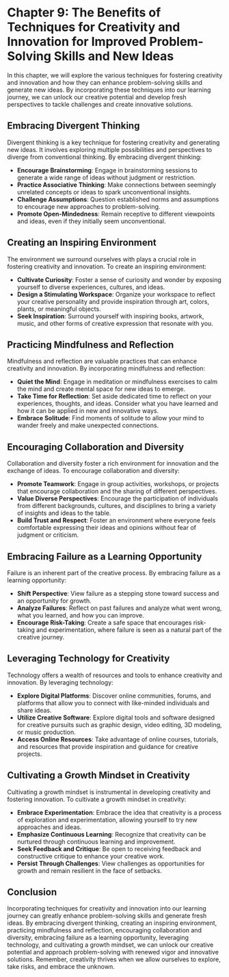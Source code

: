 Chapter 9: The Benefits of Techniques for Creativity and Innovation for Improved Problem-Solving Skills and New Ideas
=====================================================================================================================

In this chapter, we will explore the various techniques for fostering creativity and innovation and how they can enhance problem-solving skills and generate new ideas. By incorporating these techniques into our learning journey, we can unlock our creative potential and develop fresh perspectives to tackle challenges and create innovative solutions.

Embracing Divergent Thinking
----------------------------

Divergent thinking is a key technique for fostering creativity and generating new ideas. It involves exploring multiple possibilities and perspectives to diverge from conventional thinking. By embracing divergent thinking:

* **Encourage Brainstorming**: Engage in brainstorming sessions to generate a wide range of ideas without judgment or restriction.
* **Practice Associative Thinking**: Make connections between seemingly unrelated concepts or ideas to spark unconventional insights.
* **Challenge Assumptions**: Question established norms and assumptions to encourage new approaches to problem-solving.
* **Promote Open-Mindedness**: Remain receptive to different viewpoints and ideas, even if they initially seem unconventional.

Creating an Inspiring Environment
---------------------------------

The environment we surround ourselves with plays a crucial role in fostering creativity and innovation. To create an inspiring environment:

* **Cultivate Curiosity**: Foster a sense of curiosity and wonder by exposing yourself to diverse experiences, cultures, and ideas.
* **Design a Stimulating Workspace**: Organize your workspace to reflect your creative personality and provide inspiration through art, colors, plants, or meaningful objects.
* **Seek Inspiration**: Surround yourself with inspiring books, artwork, music, and other forms of creative expression that resonate with you.

Practicing Mindfulness and Reflection
-------------------------------------

Mindfulness and reflection are valuable practices that can enhance creativity and innovation. By incorporating mindfulness and reflection:

* **Quiet the Mind**: Engage in meditation or mindfulness exercises to calm the mind and create mental space for new ideas to emerge.
* **Take Time for Reflection**: Set aside dedicated time to reflect on your experiences, thoughts, and ideas. Consider what you have learned and how it can be applied in new and innovative ways.
* **Embrace Solitude**: Find moments of solitude to allow your mind to wander freely and make unexpected connections.

Encouraging Collaboration and Diversity
---------------------------------------

Collaboration and diversity foster a rich environment for innovation and the exchange of ideas. To encourage collaboration and diversity:

* **Promote Teamwork**: Engage in group activities, workshops, or projects that encourage collaboration and the sharing of different perspectives.
* **Value Diverse Perspectives**: Encourage the participation of individuals from different backgrounds, cultures, and disciplines to bring a variety of insights and ideas to the table.
* **Build Trust and Respect**: Foster an environment where everyone feels comfortable expressing their ideas and opinions without fear of judgment or criticism.

Embracing Failure as a Learning Opportunity
-------------------------------------------

Failure is an inherent part of the creative process. By embracing failure as a learning opportunity:

* **Shift Perspective**: View failure as a stepping stone toward success and an opportunity for growth.
* **Analyze Failures**: Reflect on past failures and analyze what went wrong, what you learned, and how you can improve.
* **Encourage Risk-Taking**: Create a safe space that encourages risk-taking and experimentation, where failure is seen as a natural part of the creative journey.

Leveraging Technology for Creativity
------------------------------------

Technology offers a wealth of resources and tools to enhance creativity and innovation. By leveraging technology:

* **Explore Digital Platforms**: Discover online communities, forums, and platforms that allow you to connect with like-minded individuals and share ideas.
* **Utilize Creative Software**: Explore digital tools and software designed for creative pursuits such as graphic design, video editing, 3D modeling, or music production.
* **Access Online Resources**: Take advantage of online courses, tutorials, and resources that provide inspiration and guidance for creative projects.

Cultivating a Growth Mindset in Creativity
------------------------------------------

Cultivating a growth mindset is instrumental in developing creativity and fostering innovation. To cultivate a growth mindset in creativity:

* **Embrace Experimentation**: Embrace the idea that creativity is a process of exploration and experimentation, allowing yourself to try new approaches and ideas.
* **Emphasize Continuous Learning**: Recognize that creativity can be nurtured through continuous learning and improvement.
* **Seek Feedback and Critique**: Be open to receiving feedback and constructive critique to enhance your creative work.
* **Persist Through Challenges**: View challenges as opportunities for growth and remain resilient in the face of setbacks.

Conclusion
----------

Incorporating techniques for creativity and innovation into our learning journey can greatly enhance problem-solving skills and generate fresh ideas. By embracing divergent thinking, creating an inspiring environment, practicing mindfulness and reflection, encouraging collaboration and diversity, embracing failure as a learning opportunity, leveraging technology, and cultivating a growth mindset, we can unlock our creative potential and approach problem-solving with renewed vigor and innovative solutions. Remember, creativity thrives when we allow ourselves to explore, take risks, and embrace the unknown.
